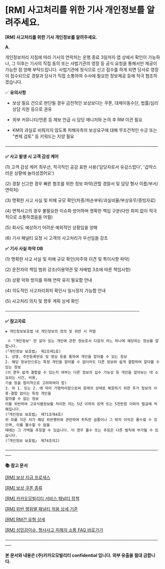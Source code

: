# [RM] 사고처리를 위한 기사 개인정보를 알려주세요.

**[RM] 사고처리를 위한 기사 개인정보를 알려주세요.**

**A.**

개인정보처리 지침에 따라 기사의 연락처는 운행 종료 3일까지 앱 상에서 확인이 가능하나, 그 이후는 기사의 직접 동의 또는 사법기관의 영장 등 공식 요청을 통해서만 제공이 가능한 점 양해 부탁드립니다. 사법기관에 정식으로 신고 접수를 하게 되면 당사로 영장이 접수되므로 경찰과 당사가 직접 소통하여 수사에 필요한 정보제공 등에 적극 협조하겠습니다.

✅ **유의사항**

- 보상 필요 건으로 판단될 경우 금전적인 보상보다는 쿠폰, 대체이동수단, 법률/심리 상담 지원 등으로 권유

- 외부 커뮤니티/언론 등 제보 언급 시 담당 매니저와 논의 후 RM 이관 필요

- KM의 과실로 비춰지지 않도록 피해자측의 보상요구에 대해 무조건적인 수긍 또는 "변제 검토" 등 키워드는 지양 필요

──────────────────────────────────────────────────

**✅ 사고 발생 시 고객 감성 케어**

(1) 고객 감성 케어 최우선, 적극적인 공감 표현 사용('담당자로서 유감스럽다', '갑작스러운 상황에 놀라셨겠어요')

(2) 경찰 신고한 경우 빠른 협조를 위한 정보 파악(관할 경찰서 및 담당 형사 이름/부서/연락처)

(3) 명확한 사고 사실 및 피해 규모 확인(차종/파손부위/과실비율/부상유무/증빙자료)

(4) 면책사고의 경우 불필요한 이슈화 방어하며 명확한 책임 구분(다만 회피 없이 적극적으로 소통하겠음을 어필)

(5) 회사도 예상하기 어려운 예외적인 상황임을 양해

(6) 기사 패널티 요청 시 고객의 사고처리가 우선임을 강조

**✅ 기사 사실 파악 OB**

(1) 명확한 사고 사실 및 피해 규모 확인(차주와 이견 및 특이사항 파악)

(2) 운전자의 책임 범위 강조(이용약관 및 자배법 3조에 따른 책임사항)

(3) 상황 악화 방지를 위해 연락 유지 필요함 안내

(4) 의도적인 사고처리회피 확인시 일시정지 가능함 안내

(5) 사고처리 의지 및 향후 계획 상세 확인

────────────────────────────────────────────

**✅ 참고자료**

```
❖ 개인정보보호법 내 개인정보의 정의 및 위반 시 처벌  
      
 ※ "개인정보" 란 살아 있는 개인에 관한 정보로서 다음의 어느 하나에 해당하는 정보를 말합니다.  
(「개인정보 보호법」 제2조제1호)  
1. 성명, 주민등록번호 및 영상 등을 통하여 개인을 알아볼 수 있는 정보  
2. 해당 정보만으로는 특정 개인을 알아볼 수 없더라도 다른 정보와 쉽게 결합하여 알아볼 수 있는 정보  
(이 경우 쉽게 결합할 수 있는지 여부는 다른 정보의 입수 가능성 등 개인을 알아보는 데 소요되는 시간, 비용,   
기술 등을 합리적으로 고려하여야 함)  
3. 위 1. 또는 2. 에 따라 가명처리함으로써 원래의 상태로 복원하기 위한 추가 정보의 사용·결합 없이는 특정 개인을   
알아볼 수 없는 정보  
이를 위반하여 고유식별정보를 처리한 자는 5년 이하의 징역 또는 5천만원 이하의 벌금에 처해집니다.  
(「개인정보 보호법」 제71조제4호)  
위 죄를 지은 자가 해당 위반행위와 관련하여 취득한 금품이나 그 밖의 이익은 몰수할 수 있으며, 이를 몰수할 수 없을   
때에는 그 가액을 추징할 수 있습니다. 이 경우 몰수 또는 추징은 다른 벌칙에 부가될 수 있습니다.  
(「개인정보 보호법」 제74조의2)
```

**────────────────────────────────────────────────────**

**📚 참고 문서**

[[RM] 보상 지급 프로세스](https://kakaomobilitysupport.zendesk.com/hc/ko/articles/40816893096473)

[[RM] 보상 쿠폰 종류](https://kakaomobilitysupport.zendesk.com/hc/ko/articles/40814873346969)

[[RM] 카카오모빌리티 서비스 패널티 정책](https://kakaomobilitysupport.zendesk.com/hc/ko/articles/39999418590105)

[[RM] 위반 행위별 패널티 적용 상세 기준](https://kakaomobilitysupport.zendesk.com/hc/ko/articles/40001886598553)

[[RM] RM건 유형 상세](https://kakaomobilitysupport.zendesk.com/hc/ko/articles/40002148279065)

[[RM] 성민감이슈, 형사사고 피해자 소통 FAQ 바로가기](https://kakaomobilitysupport.zendesk.com/hc/ko/sections/39995774557721--RM-%EC%84%B1%EB%AF%BC%EA%B0%90%EC%9D%B4%EC%8A%88-%ED%98%95%EC%82%AC%EC%82%AC%EA%B3%A0-%ED%94%BC%ED%95%B4%EC%9E%90-%EC%86%8C%ED%86%B5-FAQ)

**────────────────────────────────────────────────────**

**본 문서와 내용은 (주)카카오모빌리티 confidential 입니다. 외부 유출을 절대 금합니다.**